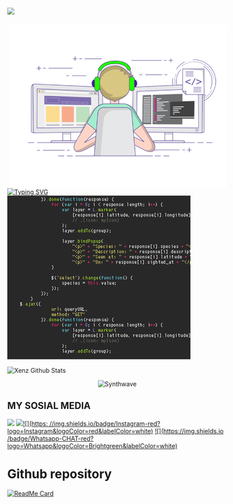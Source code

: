 
<h2> <img src="https://github.com/souvikguria98/souvikguria98/blob/master/Hi.gif" width="25"></h2>
<img align="right" alt="GIF" src="https://raw.githubusercontent.com/devSouvik/devSouvik/master/gif3.gif" width="500"/>



[![Typing SVG](https://readme-typing-svg.herokuapp.com?font=Neuton&size=25&color=30FF40&background=000000&center=true&vCenter=true&width=360&height=60&lines=HI+I'M+XENZ)](https://git.io/typing-svg)
<img src="https://github.com/MRVIVEK-CODER/Decompiler/blob/main/106824690-8dd73a00-66ad-11eb-89e2-53e13ac6f594.gif" alt="" border="0" />


![Xenz Github Stats](https://github-readme-stats.vercel.app/api?username=Xenz-11&show_icons=true_color=fff&icon_color=79ff97&text_color=9f9f9f&bg_color=151515)
<br>




<p align="center"><img src="https://thumbs.gfycat.com/GoodnaturedFondGaur-size_restricted.gif" alt="Synthwave" height="300" width="500"></p>


## MY SOSIAL MEDIA 
[![](https://img.shields.io/badge/Github-black?logo=Github&logoColor=black&labelColor=white)](https://github.com/Xenz-11)
[![](https://img.shields.io/badge/Facebook-blue?logo=Facebook&logoColor=blue&labelColor=white)](https://www.facebook.com/inu.pembangkang.7)[![](https: //img.shields.io/badge/Instagram-red?logo=Instagram&logoColor=red&labelColor=white)](https://www.instagram.com/xenz_ganz) [![](https://img.shields.io /badge/Whatsapp-CHAT-red?logo=Whatsapp&logoColor=Brightgreen&labelColor=white)](https://wa.me/6283138613993?text=Assalamualaikum)


# Github repository


[![ReadMe Card](https://github-readme-stats.vercel.app/api/pin/?username=Xenz-11&repo=prank&show_owner=true)](https://github.com/Xenz-11/prank)
